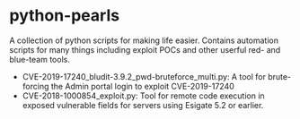 # python-pearls
A collection of python scripts for making life easier.  Contains automation scripts for many things including exploit POCs and other userful red- and blue-team tools.


* CVE-2019-17240_bludit-3.9.2_pwd-bruteforce_multi.py: A tool for brute-forcing the Admin portal login to exploit CVE-2019-17240
* CVE-2018-1000854_exploit.py: Tool for remote code execution in exposed vulnerable fields for servers using Esigate 5.2 or earlier.
